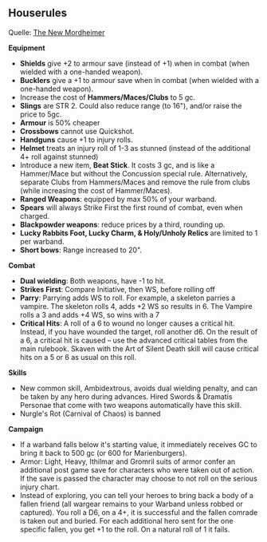 ## Houserules
Quelle: [The New Mordheimer](https://mordheimer.net/docs/house_rules)

**Equipment**
 - **Shields** give +2 to armour save (instead of +1) when in combat (when wielded with a one-handed weapon).
 - **Bucklers** give a +1 to armour save when in combat (when wielded with a one-handed weapon).
 - Increase the cost of **Hammers/Maces/Clubs** to 5 gc.
 - **Slings** are STR 2. Could also reduce range (to 16"), and/or raise the price to 5gc.
 - **Armour** is 50% cheaper 
 - **Crossbows** cannot use Quickshot.
 - **Handguns** cause +1 to injury rolls.
 - **Helmet** treats an injury roll of 1-3 as stunned (instead of the additional 4+ roll against stunned)
 - Introduce a new item, **Beat Stick**. It costs 3 gc, and is like a Hammer/Mace but without the Concussion special rule. Alternatively, separate Clubs from Hammers/Maces and remove the rule from clubs (while increasing the cost of Hammer/Maces).
 - **Ranged Weapons**: equipped by max 50% of your warband.
 - **Spears** will always Strike First the first round of combat, even when charged.
 - **Blackpowder weapons**: reduce prices by a third, rounding up.
 - **Lucky Rabbits Foot, Lucky Charm, & Holy/Unholy Relics** are limited to 1 per warband.
 - **Short bows**: Range increased to 20".

**Combat**
 - **Dual wielding**: Both weapons, have -1 to hit.
 - **Strikes First**: Compare Initiative, then WS, before rolling off
 - **Parry**: Parrying adds WS to roll. For example, a skeleton parries a vampire. The skeleton rolls 4, adds +2 WS so results in 6. The Vampire rolls a 3 and adds +4 WS, so wins with a 7
 - **Critical Hits**: A roll of a 6 to wound no longer causes a critical hit. Instead, if you have wounded the target, roll another d6. On the result of a 6, a critical hit is caused – use the advanced critical tables from the main rulebook. Skaven with the Art of Silent Death skill will cause critical hits on a 5 or 6 as usual on this roll.

**Skills**
 - New common skill, Ambidextrous, avoids dual wielding penalty, and can be taken by any hero during advances. Hired Swords & Dramatis Personae that come with two weapons automatically have this skill.
 - Nurgle's Rot (Carnival of Chaos) is banned

**Campaign**
 - If a warband falls below it's starting value, it immediately receives GC to bring it back to 500 gc (or 600 for Marienburgers).
 - Armor: Light, Heavy, Ithilmar and Gromril suits of armor confer an additional post game save for characters who were taken out of action. If the save is passed the character may choose to not roll on the serious injury chart.
 - Instead of exploring, you can tell your heroes to bring back a body of a fallen friend (all wargear remains to your Warband unless robbed or captured). You roll a D6, on a 4+, it is successful and the fallen comrade is taken out and buried. For each additional hero sent for the one specific fallen, you get +1 to the roll. On a natural roll of 1 it fails.
